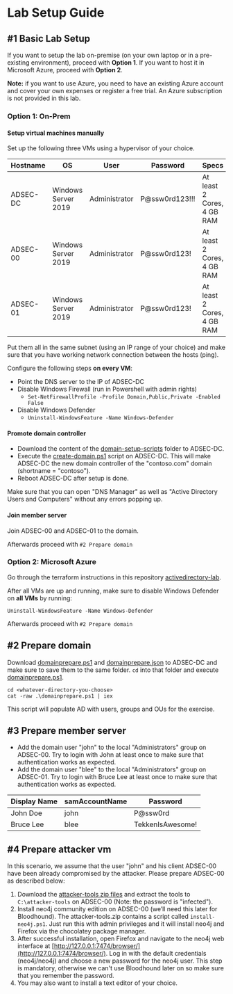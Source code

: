 # Lab Setup Guide
## #1 Basic Lab Setup 

If you want to setup the lab on-premise (on your own laptop or in a pre-existing environment), proceed with **Option 1**. If you want to host it in Microsoft Azure, proceed with **Option 2**.

**Note:** if you want to use Azure, you need to have an existing Azure account and cover your own expenses or register a free trial. An Azure subscription is not provided in this lab.

### Option 1: On-Prem 
#### Setup virtual machines manually
Set up the following three VMs using a hypervisor of your choice.

| Hostname        | OS          | User  | Password |	Specs
| ------------- |-------------| -----|-----|-----|
|ADSEC-DC|	Windows Server 2019	|Administrator|	P@ssw0rd123!!!|	At least 2 Cores, 4 GB RAM
|ADSEC-00	|Windows Server 2019|	Administrator|	P@ssw0rd123!| At least 2 Cores, 4 GB RAM
|ADSEC-01|	Windows Server 2019|	Administrator|	P@ssw0rd123! |At least 2 Cores, 4 GB RAM

Put them all in the same subnet (using an IP range of your choice) and make sure that you have working network connection between the hosts (ping). 

Configure the following steps **on every VM**:

- Point the DNS server to the IP of ADSEC-DC
- Disable Windows Firewall (run in Powershell with admin rights)
   - `Set-NetFirewallProfile -Profile Domain,Public,Private -Enabled False`
- Disable Windows Defender
   - `Uninstall-WindowsFeature -Name Windows-Defender`

#### Promote domain controller

- Download the content of the [domain-setup-scripts](../lab-setup/domain-setup-scripts) folder to ADSEC-DC.
- Execute the [create-domain.ps1](../lab-setup/domain-setup-scripts/create-domain.ps1) script on ADSEC-DC. This will make ADSEC-DC the new domain controller of the "contoso.com" domain (shortname = "contoso"). 
- Reboot ADSEC-DC after setup is done.

Make sure that you can open "DNS Manager" as well as "Active Directory Users and Computers" without any errors popping up.

#### Join member server

Join ADSEC-00 and ADSEC-01 to the domain.

Afterwards proceed with `#2 Prepare domain`

### Option 2: Microsoft Azure

Go through the terraform instructions in this repository [activedirectory-lab](https://github.com/cfalta/activedirectory-lab).

After all VMs are up and running, make sure to disable Windows Defender on **all VMs** by running:

```
Uninstall-WindowsFeature -Name Windows-Defender
```

Afterwards proceed with `#2 Prepare domain`

## #2 Prepare domain

Download [domainprepare.ps1](../lab-setup/domain-setup-scripts/domainprepare.ps1) and [domainprepare.json](../lab-setup/domain-setup-scripts/domainprepare.json) to ADSEC-DC and make sure to save them to the same folder. `cd` into that folder and execute [domainprepare.ps1](../lab-setup/domain-setup-scripts/domainprepare.ps1).

```
cd <whatever-directory-you-choose>
cat -raw .\domainprepare.ps1 | iex
```

This script will populate AD with users, groups and OUs for the exercise.

## #3 Prepare member server

- Add the domain user "john" to the local "Administrators" group on ADSEC-00. Try to login with John at least once to make sure that authentication works as expected.
- Add the domain user "blee" to the local "Administrators" group on ADSEC-01. Try to login with Bruce Lee at least once to make sure that authentication works as expected.

| Display Name        | samAccountName | Password |	
| ------------- |-------------| -----|
|John Doe|john|P@ssw0rd|
|Bruce Lee|blee|TekkenIsAwesome!|

## #4 Prepare attacker vm

In this scenario, we assume that the user "john" and his client ADSEC-00 have been already compromised by the attacker. Please prepare ADSEC-00 as described below:

1.	Download the [attacker-tools zip files](../exercises/attacker-tools) and extract the tools to `C:\attacker-tools` on ADSEC-00 (Note: the password is "infected"). 
2.	Install neo4j community edition on ADSEC-00 (we’ll need this later for Bloodhound). The attacker-tools.zip contains a script called `install-neo4j.ps1`. Just run this with admin privileges and it will install neo4j and Firefox via the chocolatey package manager.
3.	After successful installation, open Firefox and navigate to the neo4j web interface at [http://127.0.0.1:7474/browser/](http://127.0.0.1:7474/browser/). Log in with the default credentials (neo4j/neo4j) and choose a new password for the neo4j user. This step is mandatory, otherwise we can't use Bloodhound later on so make sure that you remember the password.
4. You may also want to install a text editor of your choice.